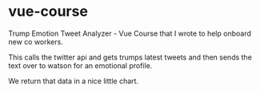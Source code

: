 # vue-course
Trump Emotion Tweet Analyzer - Vue Course that I wrote to help onboard new co workers. 

This calls the twitter api and gets trumps latest tweets and then sends the text over to watson for an emotional profile. 

We return that data in a nice little chart.
